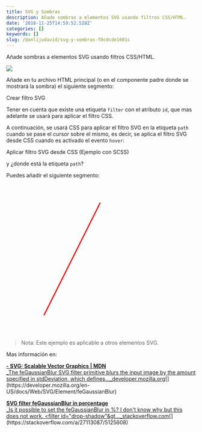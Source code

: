 ```yaml
---
title: SVG y Sombras
description: Añade sombras a elementos SVG usando filtros CSS/HTML.
date: '2018-11-25T14:59:52.528Z'
categories: []
keywords: []
slug: /@anlijudavid/svg-y-sombras-f8cdcde1601c
---
```


Añade sombras a elementos SVG usando filtros CSS/HTML.

![](https://cdn-images-1.medium.com/max/800/0*PYm_pMHsQIUykWEx.png)

Añade en tu archivo HTML principal (o en el componente padre donde se mostrará la sombra) el siguiente segmento:

Crear filtro SVG

Tener en cuenta que existe una etiqueta `filter` con el atributo `id`, que mas adelante se usará para aplicar el filtro CSS.

A continuación, se usará CSS para aplicar el filtro SVG en la etiqueta `path` cuando se pase el cursor sobre el mismo, es decir, se aplica el filtro SVG desde CSS cuando es activado el evento `hover`:

Aplicar filtro SVG desde CSS (Ejemplo con SCSS)

y ¿donde está la etiqueta `path`?

Puedes añadir el siguiente segmento:

<svg height="400" width="450">  
  <path id="lineAB" d="M 100 350 l 150 -300" stroke="red"  
  stroke-width="3" fill="none" />  
</svg>

> Nota: Este ejemplo es aplicable a otros elementos SVG.

Mas información en:

[**\- SVG: Scalable Vector Graphics | MDN**  
_The feGaussianBlur SVG filter primitive blurs the input image by the amount specified in stdDeviation, which defines…_developer.mozilla.org](https://developer.mozilla.org/en-US/docs/Web/SVG/Element/feGaussianBlur "https://developer.mozilla.org/en-US/docs/Web/SVG/Element/feGaussianBlur")[](https://developer.mozilla.org/en-US/docs/Web/SVG/Element/feGaussianBlur)

[**SVG filter feGaussianBlur in percentage**  
_Is it possible to set the feGaussianBlur in %? I don't know why but this does not work. &lt;filter id="drop-shadow"&gt…_stackoverflow.com](https://stackoverflow.com/a/27113087/5125608 "https://stackoverflow.com/a/27113087/5125608")[](https://stackoverflow.com/a/27113087/5125608)